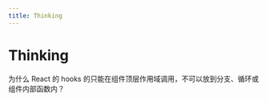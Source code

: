 ```yaml
---
title: Thinking
---
```


# Thinking

为什么 React 的 hooks 的只能在组件顶层作用域调用，不可以放到分支、循环或组件内部函数内？

<!--

-->
